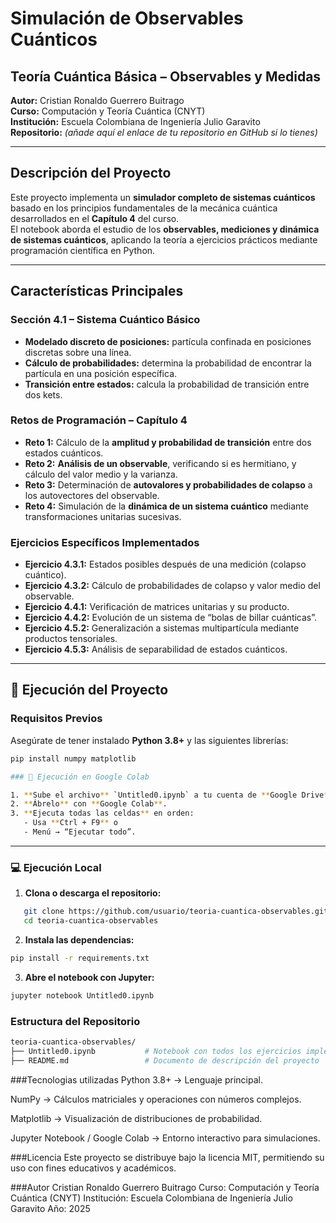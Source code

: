 # Simulación de Observables Cuánticos  

## Teoría Cuántica Básica – Observables y Medidas  

**Autor:** Cristian Ronaldo Guerrero Buitrago  
**Curso:** Computación y Teoría Cuántica (CNYT)  
**Institución:** Escuela Colombiana de Ingeniería Julio Garavito  
**Repositorio:** *(añade aquí el enlace de tu repositorio en GitHub si lo tienes)*  

---

## Descripción del Proyecto  

Este proyecto implementa un **simulador completo de sistemas cuánticos** basado en los principios fundamentales de la mecánica cuántica desarrollados en el **Capítulo 4** del curso.  
El notebook aborda el estudio de los **observables, mediciones y dinámica de sistemas cuánticos**, aplicando la teoría a ejercicios prácticos mediante programación científica en Python.  

---

## Características Principales  

### Sección 4.1 – Sistema Cuántico Básico  
- **Modelado discreto de posiciones:** partícula confinada en posiciones discretas sobre una línea.  
- **Cálculo de probabilidades:** determina la probabilidad de encontrar la partícula en una posición específica.  
- **Transición entre estados:** calcula la probabilidad de transición entre dos kets.  

### Retos de Programación – Capítulo 4  
- **Reto 1:** Cálculo de la **amplitud y probabilidad de transición** entre dos estados cuánticos.  
- **Reto 2:** **Análisis de un observable**, verificando si es hermitiano, y cálculo del valor medio y la varianza.  
- **Reto 3:** Determinación de **autovalores y probabilidades de colapso** a los autovectores del observable.  
- **Reto 4:** Simulación de la **dinámica de un sistema cuántico** mediante transformaciones unitarias sucesivas.  

### Ejercicios Específicos Implementados  
- **Ejercicio 4.3.1:** Estados posibles después de una medición (colapso cuántico).  
- **Ejercicio 4.3.2:** Cálculo de probabilidades de colapso y valor medio del observable.  
- **Ejercicio 4.4.1:** Verificación de matrices unitarias y su producto.  
- **Ejercicio 4.4.2:** Evolución de un sistema de “bolas de billar cuánticas”.  
- **Ejercicio 4.5.2:** Generalización a sistemas multipartícula mediante productos tensoriales.  
- **Ejercicio 4.5.3:** Análisis de separabilidad de estados cuánticos.  

---

## 🚀 Ejecución del Proyecto  

### Requisitos Previos  

Asegúrate de tener instalado **Python 3.8+** y las siguientes librerías:  

```bash
pip install numpy matplotlib

### 🚀 Ejecución en Google Colab  

1. **Sube el archivo** `Untitled0.ipynb` a tu cuenta de **Google Drive**.  
2. **Ábrelo** con **Google Colab**.  
3. **Ejecuta todas las celdas** en orden:  
   - Usa **Ctrl + F9** o  
   - Menú → “Ejecutar todo”.  
```
---

### 💻 Ejecución Local  

1. **Clona o descarga el repositorio:**  
```bash
   git clone https://github.com/usuario/teoria-cuantica-observables.git
   cd teoria-cuantica-observables
```
2. **Instala las dependencias:**
```bash
pip install -r requirements.txt
```
3. **Abre el notebook con Jupyter:**
```bash
jupyter notebook Untitled0.ipynb
```

### Estructura del Repositorio

```bash
teoria-cuantica-observables/
├── Untitled0.ipynb           # Notebook con todos los ejercicios implementados
├── README.md                 # Documento de descripción del proyecto
```

###Tecnologias utilizadas
Python 3.8+ → Lenguaje principal.

NumPy → Cálculos matriciales y operaciones con números complejos.

Matplotlib → Visualización de distribuciones de probabilidad.

Jupyter Notebook / Google Colab → Entorno interactivo para simulaciones.

###Licencia
Este proyecto se distribuye bajo la licencia MIT, permitiendo su uso con fines educativos y académicos.

###Autor
Cristian Ronaldo Guerrero Buitrago
Curso: Computación y Teoría Cuántica (CNYT)
Institución: Escuela Colombiana de Ingeniería Julio Garavito
Año: 2025

